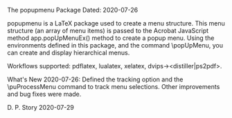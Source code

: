 The popupmenu Package
Dated: 2020-07-26

popupmenu is a LaTeX package used to create a menu structure. This
menu structure (an array of menu items) is passed to the Acrobat
JavaScript method app.popUpMenuEx() method to create a popup menu.
Using the environments defined in this package, and the command
\popUpMenu, you can create and display hierarchical menus. 

Workflows supported: pdflatex, lualatex, xelatex, 
dvips-><distiller|ps2pdf>. 

What's New 2020-07-26: Defined the tracking option and the 
\puProcessMenu command to track menu selections. Other 
improvements and bug fixes were made. 

D. P. Story
2020-07-29
